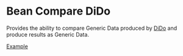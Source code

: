 Bean Compare DiDo
=================

Provides the ability to compare Generic Data produced by [DiDo](https://github.com/robjg/dido)
and produce results as Generic Data.

[Example](src/test/resources/examples/DidoCompare.xml)

